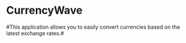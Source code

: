 # CurrencyWave
#This application allows you to easily convert currencies based on the latest exchange rates.#

